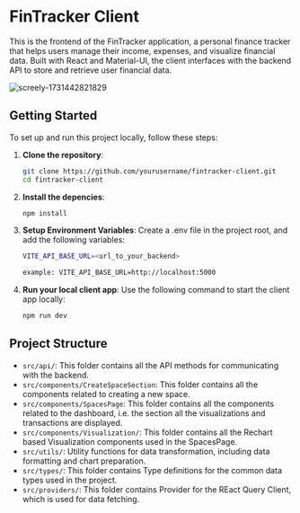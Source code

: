 # FinTracker Client

This is the frontend of the FinTracker application, a personal finance tracker that helps users manage their income, expenses, and visualize financial data. Built with React and Material-UI, the client interfaces with the backend API to store and retrieve user financial data.

![screely-1731442821829](https://github.com/user-attachments/assets/e7cfee0d-131f-4a16-8be9-59af339adb40)

## Getting Started

To set up and run this project locally, follow these steps:

1. **Clone the repository**:
   ```bash
   git clone https://github.com/yourusername/fintracker-client.git
   cd fintracker-client
   ```
2. **Install the depencies**:

   ```bash
   npm install
   ```

3. **Setup Environment Variables**:
   Create a .env file in the project root, and add the following variables:

   ```bash
   VITE_API_BASE_URL=<url_to_your_backend>

   example: VITE_API_BASE_URL=http://localhost:5000
   ```

4. **Run your local client app**:
   Use the following command to start the client app locally:
   ```bash
   npm run dev
   ```

## Project Structure

- `src/api/`: This folder contains all the API methods for communicating with the backend.
- `src/components/CreateSpaceSection`: This folder contains all the components related to creating a new space.
- `src/components/SpacesPage`: This folder contains all the components related to the dashboard, i.e. the section all the visualizations and transactions are displayed.
- `src/components/Visualization/`: This folder contains all the Rechart based Visualization components used in the SpacesPage.
- `src/utils/`: Utility functions for data transformation, including data formatting and chart preparation.
- `src/types/`: This folder contains Type definitions for the common data types used in the project.
- `src/providers/`: This folder contains Provider for the REact Query Client, which is used for data fetching.
